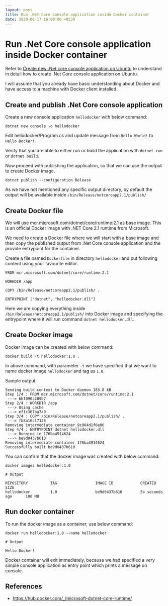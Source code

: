 ```yaml
---
layout: post
title: Run .Net Core console application inside Docker container
date: 2020-06-17 16:00:00 +0530
---
```


# Run .Net Core console application inside Docker container

Refer to [Create new .Net core console application on Ubuntu](2020-06-17-create-new-dotnetcore-console-app-on-ubuntu.md) to understand in detail how to create .Net Core console application on Ubuntu.

I will assume that you already have basic understanding about Docker and have access to a machine with Docker client installed.

## Create and publish .Net Core console application

Create a new console application `hellodocker` with below command:

```
dotnet new console -o hellodocker
```

Edit hellodocker/Program.cs and update message from `Hello World!` to `Hello Docker!`.

Verify that you are able to either run or build the application with `dotnet run` or `dotnet build`.

Now proceed with publishing the application, so that we can use the output to create Docker image.

```
dotnet publish --configuration Release 
```

As we have not mentioned any specific output directory, by default the output will be available inside `/bin/Release/netcoreapp2.1/publish/`

## Create Docker file

We will use mcr.microsoft.com/dotnet/core/runtime:2.1 as base image. This is an official Docker image with .NET Core 2.1 runtime from Microsoft.

We need to create a Docker file where we will start with a base image and then copy the published output from .Net Core console application and the provide entrypoint for the container.

Create a file named `Dockerfile` in directory `hellodocker` and put following content using your favourite editor.

```
FROM mcr.microsoft.com/dotnet/core/runtime:2.1

WORKDIR /app

COPY /bin/Release/netcoreapp2.1/publish/ .

ENTRYPOINT ["dotnet", "hellodocker.dll"]
```

Here we are copying everything inside `/bin/Release/netcoreapp2.1/publish/` into Docker image and specifying the entrypoint where it will run command `dotnet hellodocker.dll`.

## Create Docker image

Docker image can be created with below command:

```
docker build -t hellodocker:1.0 .
```

In above command, with parameter `-t` we have specified that we want to name docker image `hellodocker` and tag as `1.0`.

Sample output:

```
Sending build context to Docker daemon 183.8 kB
Step 1/4 : FROM mcr.microsoft.com/dotnet/core/runtime:2.1
 ---> 6bf090c289b7
Step 2/4 : WORKDIR /app
 ---> Using cache
 ---> ef1c367ba7a9
Step 3/4 : COPY /bin/Release/netcoreapp2.1/publish/ .
 ---> fb8a16c17123
Removing intermediate container 9c904d1f6e06
Step 4/4 : ENTRYPOINT dotnet hellodocker.dll
 ---> Running in 176ba4914624
 ---> be9d0437b610
Removing intermediate container 176ba4914624
Successfully built be9d0437b610
```

You can confirm that the docker image was created with below command:

```
docker images hellodocker:1.0

# Output

REPOSITORY          TAG                 IMAGE ID            CREATED             SIZE
hellodocker         1.0                 be9d0437b610        54 seconds ago      180 MB
```

## Run docker container

To run the docker image as a container, use below command:

```
docker run hellodocker:1.0 --name hellodocker

# Output

Hello Docker!
```

Docker container will exit immediately, because we had specified a very simple console application as entry point which prints a message on console.

## References
* <https://hub.docker.com/_/microsoft-dotnet-core-runtime/>
